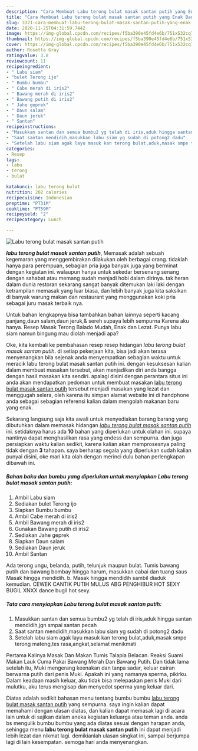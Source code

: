 ```yaml
---
description: "Cara Membuat Labu terong bulat masak santan putih yang Enak Banget"
title: "Cara Membuat Labu terong bulat masak santan putih yang Enak Banget"
slug: 3321-cara-membuat-labu-terong-bulat-masak-santan-putih-yang-enak-banget
date: 2020-11-25T04:31:59.744Z
image: https://img-global.cpcdn.com/recipes/f5ba390e45fd4e6b/751x532cq70/labu-terong-bulat-masak-santan-putih-foto-resep-utama.jpg
thumbnail: https://img-global.cpcdn.com/recipes/f5ba390e45fd4e6b/751x532cq70/labu-terong-bulat-masak-santan-putih-foto-resep-utama.jpg
cover: https://img-global.cpcdn.com/recipes/f5ba390e45fd4e6b/751x532cq70/labu-terong-bulat-masak-santan-putih-foto-resep-utama.jpg
author: Rosetta Gray
ratingvalue: 3.8
reviewcount: 11
recipeingredient:
- " Labu siam"
- "bulet Terong ijo"
- " Bumbu bumbu"
- " Cabe merah di iris2"
- " Bawang merah di iris2"
- " Bawang putih di iris2"
- " Jahe geprek"
- " Daun salam"
- " Daun jeruk"
- " Santan"
recipeinstructions:
- "Masukkan santan dan semua bumbu2 yg telah di iris,aduk hingga santan mendidih,jgn smpai santan pecah"
- "Saat santan mendidih,masukkan labu siam yg sudah di potong2 dadu"
- "Setelah labu siam agak layu masuk kan terong bulat,aduk,masak smpe terong mateng,tes rasa,angkat,selamat menikmati"
categories:
- Resep
tags:
- labu
- terong
- bulat

katakunci: labu terong bulat 
nutrition: 202 calories
recipecuisine: Indonesian
preptime: "PT31M"
cooktime: "PT59M"
recipeyield: "2"
recipecategory: Lunch

---
```



![Labu terong bulat masak santan putih](https://img-global.cpcdn.com/recipes/f5ba390e45fd4e6b/751x532cq70/labu-terong-bulat-masak-santan-putih-foto-resep-utama.jpg)

<b><i>labu terong bulat masak santan putih</i></b>, Memasak adalah sebuah kegemaran yang menggembirakan dilakukan oleh berbagai orang. tidaklah hanya para perempuan, sebagian pria juga banyak juga yang berminat dengan kegiatan ini. walaupun hanya untuk sekedar bersenang senang dengan sahabat atau memang sudah menjadi hobi dalam dirinya. tak heran dalam dunia restoran sekarang sangat banyak ditemukan laki laki dengan ketrampilan memasak yang luar biasa, dan lebih banyak juga kita saksikan di banyak warung makan dan restaurant yang menggunakan koki pria sebagai juru masak terbaik nya.

Untuk bahan lengkapnya bisa tambahkan bahan lainnya seperti kacang panjang,daun salam,daun jeruk,&amp; sereh supaya lebih sempurna Karena aku hanya. Resep Masak Terong Balado Mudah, Enak dan Lezat. Punya labu siam namun bingung mau diolah menjadi apa?

Oke, kita kembali ke pembahasan resep resep hidangan <i>labu terong bulat masak santan putih</i>. di setiap pekerjaan kita, bisa jadi akan terasa menyenangkan bila sejenak anda menyempatkan sebagian waktu untuk meracik labu terong bulat masak santan putih ini. dengan kesuksesan kalian dalam membuat masakan tersebut, akan menjadikan diri anda bangga dengan hasil masakan kita sendiri. apalagi disini dengan perantara situs ini anda akan mendapatkan pedoman untuk membuat masakan <u>labu terong bulat masak santan putih</u> tersebut menjadi masakan yang lezat dan menggugah selera, oleh karena itu simpan alamat website ini di handphone anda sebagai sebagian referensi kalian dalam mengolah makanan baru yang enak.


Sekarang langsung saja kita awali untuk menyediakan barang barang yang dibutuhkan dalam memasak hidangan <u><i>labu terong bulat masak santan putih</i></u> ini. setidaknya harus ada <b>10</b> bahan yang diperlukan untuk olahan ini. supaya nantinya dapat menghasilkan rasa yang endess dan sempurna. dan juga persiapkan waktu kalian sedikit, karena kalian akan memprosesnya paling tidak dengan <b>3</b> tahapan. saya berharap segala yang diperlukan sudah kalian punyai disini, oke mari kita olah dengan merinci dulu bahan perlengkapan dibawah ini.

<!--inarticleads1-->

##### Bahan baku dan bumbu yang diperlukan untuk menyiapkan Labu terong bulat masak santan putih:

1. Ambil  Labu siam
1. Sediakan bulet Terong ijo
1. Siapkan  Bumbu bumbu
1. Ambil  Cabe merah di iris2
1. Ambil  Bawang merah di iris2
1. Gunakan  Bawang putih di iris2
1. Sediakan  Jahe geprek
1. Siapkan  Daun salam
1. Sediakan  Daun jeruk
1. Ambil  Santan


Ada terong ungu, belanda, putih, telunjuk maupun bulat. Tumis bawang putih dan bawang bombay hingga harum, masukkan cabai dan tuang saus Masak hingga mendidih. b. Masak hingga mendidih sambil diaduk kemudian. CEWEK CANTIK PUTIH MULUS ABG PENGHIBUR HOT SEXY BUGIL XNXX dance bugil hot sexy. 

<!--inarticleads2-->

##### Tata cara menyiapkan Labu terong bulat masak santan putih:

1. Masukkan santan dan semua bumbu2 yg telah di iris,aduk hingga santan mendidih,jgn smpai santan pecah
1. Saat santan mendidih,masukkan labu siam yg sudah di potong2 dadu
1. Setelah labu siam agak layu masuk kan terong bulat,aduk,masak smpe terong mateng,tes rasa,angkat,selamat menikmati


Pertama Kalinya Masak Dan Makan Tumis Talapia Belacan. Reaksi Suami Makan Lauk Cuma Pakai Bawang Merah Dan Bawang Putih. Dan tidak lama setelah itu, Muki mengerang keenakan dan tanpa sadar, keluar cairan berwarna putih dari penis Muki. Apakah ini yang namanya sperma, pikirku. Dalam keadaan masih keluar, aku tidak bisa melepaskan penis Muki dari mulutku, aku terus mengisap dan menyedot sperma yang keluar dari. 

Diatas adalah sedikit bahasan menu tentang bumbu bumbu <u>labu terong bulat masak santan putih</u> yang sempurna. saya ingin kalian dapat memahami dengan ulasan diatas, dan kalian dapat memasak lagi di acara lain untuk di sajikan dalam aneka kegiatan keluarga atau teman anda. anda bs mengulik bumbu bumbu yang ada diatas sesuai dengan harapan anda, sehingga menu <b>labu terong bulat masak santan putih</b> ini dapat menjadi lebih lezat dan nikmat lagi. demikianlah ulasan singkat ini, sampai berjumpa lagi di lain kesempatan. semoga hari anda menyenangkan.
